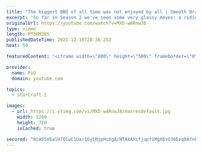 ```yaml
---
title: "The biggest BBQ of all time was not enjoyed by all | Smooth Brain Auditions Season 2 Ep 2"
excerpt: "So far in Season 2 we've seen some very glassy moves: a ridiculously fast ultra nydus build, a brain-breaking proxy nydus with DTs, and some quick swarm host action! In Episode two, two more players will audition to show off their smooth (or wrinkly) brains.  0:00 Audition 4 20:20 Audition 5  HOW TO"
originalUrl: https://youtube.com/watch?v=MXD-wARnwJ8
type: video
length: PT38M38S
publishedDateTime: 2021-12-10T20:36:25Z
heat: 50

featuredContent: "<iframe width=\"800\" height=\"500\" frameborder=\"0\" src=\"https://www.youtube.com/embed/MXD-wARnwJ8\" allow=\"accelerometer; autoplay; encrypted-media; gyroscope; picture-in-picture\" allowfullscreen></iframe>"

provider:
  name: PiG
  domain: youtube.com

topics:
  - StarCraft 2

images:
  - url: https://i.ytimg.com/vi/MXD-wARnwJ8/maxresdefault.jpg
    width: 1280
    height: 720
    isCached: true

secured: "NlA5SV6alH7QlwC1Uar16ytMjpHcXgA/NTAkAXsfjupf1MgX6sG36Ezq8Afnk+lXC3zUCc4CIqFMQIOqnTyfvPbbD9OprOfCp6c4O0O6MLBu4cfCXNJmOY789koYHfwhe89cTiGz2C5+frjaRPBfd0z46NZnK+IVbgR55kVsUHQjhFxCY2b40DFEGrNgcRLzPY2WU+Pa3+ZtsaPelUNBHN6K2WFOe88on6FFGVZnRjZ6VEY6OflMYm1PdtmfgbMtYcKbEzAr73MSREhBbz+YRi1FTsY60tyx00I9sCMG5bkhBArTtKHrzbgHti0PO3Y1A0pcHRsLqsrWEiv7ACBQS5S3f502nyL7mUMnc6MAYfEpp2fTGdBlOzKSCHA0K3f3yysrMHMyEf/sxX0tXzUEigrY+RTT3udnVtqxLQXXEGA=;5HSJFDNHa/jB7gLcAr0j2A=="
---
```


